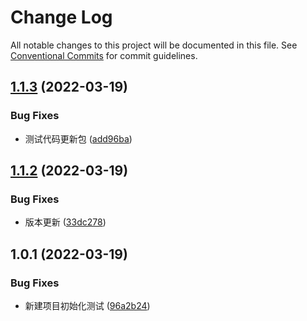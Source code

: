 # Change Log

All notable changes to this project will be documented in this file. See [Conventional Commits](https://conventionalcommits.org) for commit guidelines.

## [1.1.3](https://github.com/lushan-hao/lenrna/compare/@sunny/timepicker@1.1.2...@sunny/timepicker@1.1.3) (2022-03-19)

### Bug Fixes

- 测试代码更新包 ([add96ba](https://github.com/lushan-hao/lenrna/commit/add96ba4d35b75684255a5512241687f0b1e159a))

## [1.1.2](https://github.com/lushan-hao/lenrna/compare/@sunny/timepicker@1.0.1...@sunny/timepicker@1.1.2) (2022-03-19)

### Bug Fixes

- 版本更新 ([33dc278](https://github.com/lushan-hao/lenrna/commit/33dc278771bb145ad1a2ef05a146545bb60a3930))

## 1.0.1 (2022-03-19)

### Bug Fixes

- 新建项目初始化测试 ([96a2b24](https://github.com/lushan-hao/lenrna/commit/96a2b24221601ca4370894d09fd79f02bd003e31))
